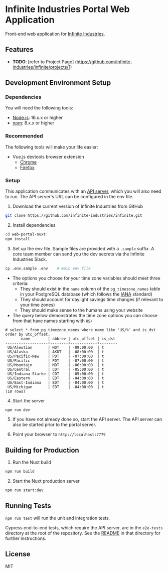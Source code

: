 # Infinite Industries Portal Web Application

Front-end web application for [Infinite Industries](https://infinite.industries).

## Features

- **TODO**: [refer to Project Page] (https://github.com/infinite-industries/infinite/projects/1)

## Development Environment Setup

### Dependencies

You will need the following tools:

- [Node.js](https://nodejs.org/en/): 16.x.x or higher
- [npm](https://www.npmjs.com/get-npm): 8.x.x or higher

### Recommended

The following tools will make your life easier:

- Vue.js devtools browser extension
  - [Chrome](https://chrome.google.com/webstore/detail/vuejs-devtools/nhdogjmejiglipccpnnnanhbledajbpd)
  - [Firefox](https://addons.mozilla.org/en-US/firefox/addon/vue-js-devtools/)

### Setup

This application communicates with an [API server](https://github.com/infinite-industries/infinite), which you will also need to run. The API server's URL can be configured in the env file.

1. Download the current version of Infinite Industries from GitHub

  ```bash
  git clone https://github.com/infinite-industries/infinite.git
  ```

2. Install dependencies

  ```bash
  cd web-portal-nuxt
  npm install
  ```

3. Set up the env file. Sample files are provided with a `.sample` suffix. A core team member can send you the dev secrets via the Infinite Industries Slack.

 ```bash
 cp .env.sample .env    # main env file
 ```

* The options you choose for your time zone variables should meet three criteria:
  * They should exist in the `name` column of the `pg_timezone_names` table in your PostgreSQL database (which follows the [IANA](https://www.iana.org/time-zones) standard)
  * They should account for daylight savings time changes (if relevant to your time zones)
  * They should make sense to the humans using your website
* The query below demonstrates the time zone options you can choose from that have names starting with `US/`

```
# select * from pg_timezone_names where name like 'US/%' and is_dst order by utc_offset;
       name        | abbrev | utc_offset | is_dst
-------------------+--------+------------+--------
 US/Aleutian       | HDT    | -09:00:00  | t
 US/Alaska         | AKDT   | -08:00:00  | t
 US/Pacific-New    | PDT    | -07:00:00  | t
 US/Pacific        | PDT    | -07:00:00  | t
 US/Mountain       | MDT    | -06:00:00  | t
 US/Central        | CDT    | -05:00:00  | t
 US/Indiana-Starke | CDT    | -05:00:00  | t
 US/Eastern        | EDT    | -04:00:00  | t
 US/East-Indiana   | EDT    | -04:00:00  | t
 US/Michigan       | EDT    | -04:00:00  | t
(10 rows)
```

4. Start the server
 ```bash
 npm run dev
 ```

5. If you have not already done so, start the API server. The API server can also be started prior to the portal server.

6. Point your browser to `http://localhost:7779`

## Building for Production

1. Run the Nuxt build
 ```bash
 npm run build
 ```

2. Start the Nuxt production server
 ```bash
npm run start:dev
 ```

## Running Tests

`npm run test` will run the unit and integration tests.

Cypress end-to-end tests, which require the API server, are in the `e2e-tests` directory at the root of the repository. See the [README](https://github.com/infinite-industries/infinite/tree/master/e2e-tests/README.md) in that directory for further instructions.

## License

MIT
